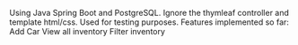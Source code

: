 Using Java Spring Boot and PostgreSQL.
Ignore the thymleaf controller and template html/css. Used for testing purposes.
Features implemented so far:
Add Car
View all inventory
Filter inventory
